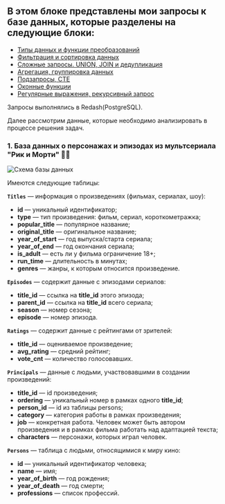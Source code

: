 ## В этом блоке представлены мои запросы к базе данных, которые разделены на следующие блоки:

* [Типы данных и функции преобразований](https://github.com/ElenaAnalyst/SQL_homeworks/blob/main/1_lesson.md)
* [Фильтрация и сортировка данных](https://github.com/ElenaAnalyst/SQL_homeworks/blob/main/2_lesson.md)
* [Сложные запросы. UNION, JOIN и дедупликация](https://github.com/ElenaAnalyst/SQL_homeworks/blob/main/3_lesson.md)
* [Агрегация, группировка данных](https://github.com/ElenaAnalyst/SQL_homeworks/blob/main/4_lesson.md)
* [Подзапросы, CTE](https://github.com/ElenaAnalyst/SQL_homeworks/blob/main/5_lesson.md)
* [Оконные функции](https://github.com/ElenaAnalyst/SQL_homeworks/blob/main/6_lesson.md)
* [Регулярные выражения, рекурсивный запрос](https://github.com/ElenaAnalyst/SQL_homeworks/blob/main/7_lesson.md)


Запросы выполнялись в Redash(PostgreSQL).

Далее рассмотрим данные, которые необходимо анализировать в процессе решения задач.

### 1. База данных о персонажах и эпизодах из мультсериала "Рик и Морти" 👩‍🎤

![Схема базы данных](https://storage.yandexcloud.net/klms-public/production/learning-content/434/4009/36450/101099/521981/photo_2024-07-29_23-09-13.jpg)

Имеются следующие таблицы:

**`Titles`** — информация о произведениях (фильмах, сериалах, шоу):

* **id** — уникальный идентификатор;
* **type** — тип произведения: фильм, сериал, короткометражка;
* **popular_title** — популярное название;
* **original_title** — оригинальное название;
* **year_of_start** — год выпуска/старта сериала;
* **year_of_end** — год окончания сериала;
* **is_adult** — есть ли у фильма ограничение 18+;
* **run_time** — длительность в минутах;
* **genres** — жанры, к которым относится произведение.

**`Episodes`** — содержит данные с эпизодами сериалов:

* **title_id** — ссылка на **title_id** этого эпизода;
* **parent_id** — ссылка на **title_id** всего сериала;
* **season** — номер сезона;
* **episode** — номер эпизода.

**`Ratings`** — содержит данные с рейтингами от зрителей:

* **title_id** — оцениваемое произведение;
* **avg_rating** — средний рейтинг;
* **vote_cnt** — количество голосовавших.

**`Principals`** — данные с людьми, участвовавшими в создании произведений:

* **title_id** — id произведения;
* **ordering** — уникальный номер в рамках одного **title_id**;
* **person_id** — id из таблицы persons;
* **category** — категория работы в рамках произведения;
* **job** — конкретная работа. Человек может быть автором произведения и в рамках фильма работать над адаптацией текста;
* **characters** — персонажи, которых играл человек.

**`Persons`** — таблица с людьми, относящимися к миру кино:

* **id** — уникальный идентификатор человека;
* **name** — имя;
* **year_of_birth** — год рождения;
* **year_of_death** — год смерти;
* **professions** — список профессий.

